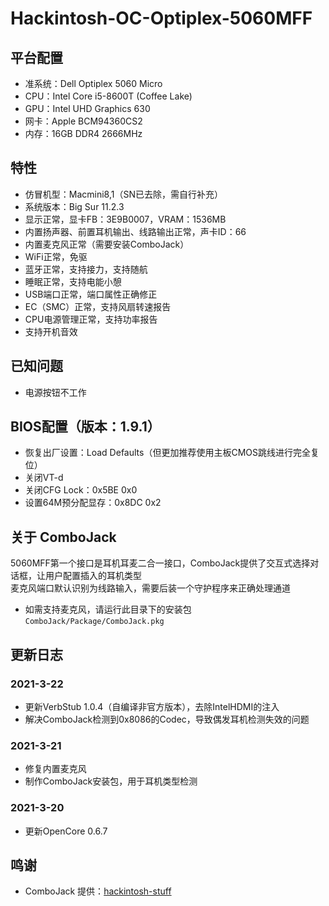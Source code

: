 # Hackintosh-OC-Optiplex-5060MFF

## 平台配置
* 准系统：Dell Optiplex 5060 Micro
* CPU：Intel Core i5-8600T (Coffee Lake)
* GPU：Intel UHD Graphics 630
* 网卡：Apple BCM94360CS2
* 内存：16GB DDR4 2666MHz

## 特性
* 仿冒机型：Macmini8,1（SN已去除，需自行补充）
* 系统版本：Big Sur 11.2.3
* 显示正常，显卡FB：3E9B0007，VRAM：1536MB
* 内置扬声器、前置耳机输出、线路输出正常，声卡ID：66
* 内置麦克风正常（需要安装ComboJack）
* WiFi正常，免驱
* 蓝牙正常，支持接力，支持随航
* 睡眠正常，支持电能小憩
* USB端口正常，端口属性正确修正
* EC（SMC）正常，支持风扇转速报告
* CPU电源管理正常，支持功率报告
* 支持开机音效

## 已知问题
* 电源按钮不工作

## BIOS配置（版本：1.9.1）
* 恢复出厂设置：Load Defaults（但更加推荐使用主板CMOS跳线进行完全复位）
* 关闭VT-d
* 关闭CFG Lock：0x5BE 0x0
* 设置64M预分配显存：0x8DC 0x2

## 关于 ComboJack
5060MFF第一个接口是耳机耳麦二合一接口，ComboJack提供了交互式选择对话框，让用户配置插入的耳机类型  
麦克风端口默认识别为线路输入，需要后装一个守护程序来正确处理通道
* 如需支持麦克风，请运行此目录下的安装包 `ComboJack/Package/ComboJack.pkg`

## 更新日志
### 2021-3-22
* 更新VerbStub 1.0.4（自编译非官方版本），去除IntelHDMI的注入
* 解决ComboJack检测到0x8086的Codec，导致偶发耳机检测失效的问题
### 2021-3-21
* 修复内置麦克风
* 制作ComboJack安装包，用于耳机类型检测
### 2021-3-20
* 更新OpenCore 0.6.7

## 鸣谢
* ComboJack 提供：[hackintosh-stuff](https://github.com/hackintosh-stuff/ComboJack)

